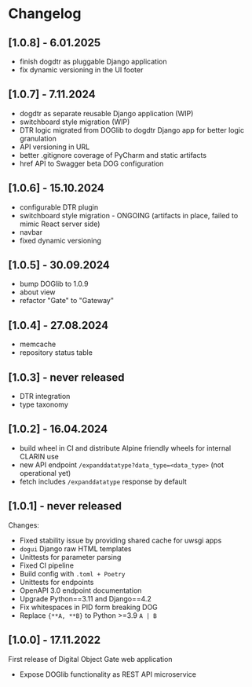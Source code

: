 # Changelog

## [1.0.8] - 6.01.2025
- finish dogdtr as pluggable Django application
- fix dynamic versioning in the UI footer

## [1.0.7] - 7.11.2024
- dogdtr as separate reusable Django application (WIP)
- switchboard style migration (WIP)
- DTR logic migrated from DOGlib to dogdtr Django app for better logic granulation
- API versioning in URL
- better .gitignore coverage of PyCharm and static artifacts
- href API to Swagger beta DOG configuration 

## [1.0.6] - 15.10.2024
- configurable DTR plugin
- switchboard style migration - ONGOING (artifacts in place, failed to mimic React server side)
- navbar
- fixed dynamic versioning

## [1.0.5] - 30.09.2024
- bump DOGlib to 1.0.9
- about view
- refactor "Gate" to "Gateway"

## [1.0.4] - 27.08.2024
- memcache
- repository status table

## [1.0.3] - never released
- DTR integration
- type taxonomy

## [1.0.2] - 16.04.2024
- build wheel in CI and distribute Alpine friendly wheels for internal CLARIN
  use
- new API endpoint `/expanddatatype?data_type=<data_type>` (not operational yet)
- fetch includes `/expanddatatype` response by default

## [1.0.1] - never released
Changes:
- Fixed stability issue by providing shared cache for uwsgi apps
- `dogui` Django raw HTML templates
- Unittests for parameter parsing
- Fixed CI pipeline
- Build config with `.toml + Poetry`
- Unittests for endpoints
- OpenAPI 3.0 endpoint documentation
- Upgrade Python==3.11 and Django==4.2
- Fix whitespaces in PID form breaking DOG
- Replace `{**A, **B}` to Python >=3.9 `A | B`

## [1.0.0] - 17.11.2022
First release of Digital Object Gate web application
- Expose DOGlib functionality as REST API microservice

